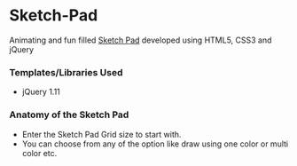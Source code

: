 # Sketch-Pad

Animating and fun filled [Sketch Pad](https://sansk.github.io/Sketch-Pad/) developed using HTML5, CSS3 and jQuery

### Templates/Libraries Used

* jQuery 1.11

### Anatomy of the Sketch Pad

* Enter the Sketch Pad Grid size to start with.
* You can choose from any of the option like draw using one color or multi color etc.
